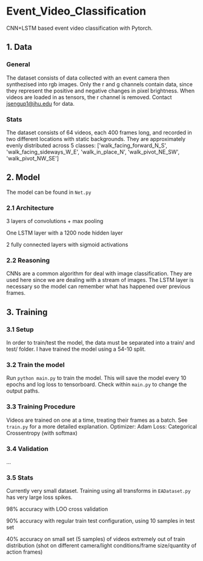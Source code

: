 # Event_Video_Classification

CNN+LSTM based event video classification with Pytorch.

## 1. Data
### General
The dataset consists of data collected with an event camera then synthezised into rgb images. Only the r and g channels contain data, since they represent the positive and negative changes in pixel brightness. When videos are loaded in as tensors, the r channel is removed. Contact jsengup1@jhu.edu for data. 
### Stats
The dataset consists of 64 videos, each 400 frames long, and recorded in two different locations with static backgrounds. They are approximately evenly distributed across 5 classes: ['walk_facing_forward_N_S', 'walk_facing_sideways_W_E', 'walk_in_place_N', 'walk_pivot_NE_SW', 'walk_pivot_NW_SE']

## 2. Model
The model can be found in `Net.py`

### 2.1 Architecture

3 layers of convolutions + max pooling

One LSTM layer with a 1200 node hidden layer

2 fully connected layers with sigmoid activations

### 2.2 Reasoning
CNNs are a common algorithm for deal with image classification. They are used here since we are dealing with a stream of images. The LSTM layer is necessary so the model can remember what has happened over previous frames. 

## 3. Training
### 3.1 Setup
In order to train/test the model, the data must be separated into a train/ and test/ folder. I have trained the model using a 54-10 split.

### 3.2 Train the model
Run `python main.py` to train the model. This will save the model every 10 epochs and log loss to tensorboard. Check within `main.py` to change the output paths.

### 3.3 Training Procedure
Videos are trained on one at a time, treating their frames as a batch. See `train.py` for a more detailed explanation.
Optimizer: Adam
Loss: Categorical Crossentropy (with softmax)

### 3.4 Validation
...

### 3.5 Stats

Currently very small dataset. Training using all transforms in `EADataset.py` has very large loss spikes.

98% accuracy with LOO cross validation

90% accuracy with regular train test configuration, using 10 samples in test set

40% accuracy on small set (5 samples) of videos extremely out of train distribution (shot on different camera/light conditions/frame size/quantity of action frames)
